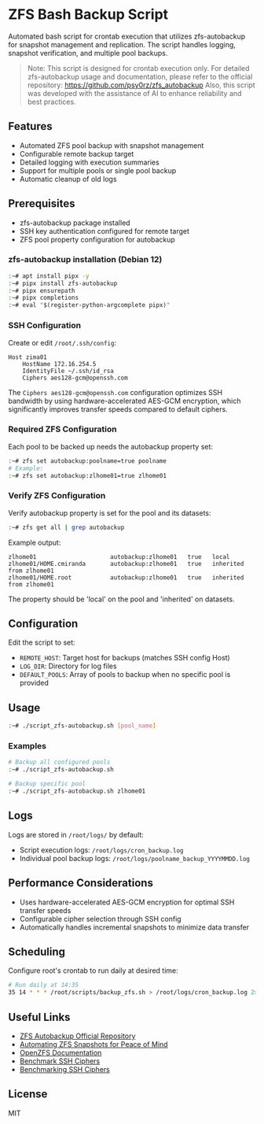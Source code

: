 # ZFS Bash Backup Script

Automated bash script for crontab execution that utilizes zfs-autobackup for snapshot management and replication.
The script handles logging, snapshot verification, and multiple pool backups.

> Note: This script is designed for crontab execution only. For detailed zfs-autobackup usage and documentation, please refer to the official repository: https://github.com/psy0rz/zfs_autobackup
> Also, this script was developed with the assistance of AI to enhance reliability and best practices.

## Features
- Automated ZFS pool backup with snapshot management
- Configurable remote backup target
- Detailed logging with execution summaries
- Support for multiple pools or single pool backup
- Automatic cleanup of old logs

## Prerequisites
- zfs-autobackup package installed
- SSH key authentication configured for remote target
- ZFS pool property configuration for autobackup

### zfs-autobackup installation (Debian 12)
```bash
:~# apt install pipx -y
:~# pipx install zfs-autobackup
:~# pipx ensurepath
:~# pipx completions
:~# eval "$(register-python-argcomplete pipx)"
```

### SSH Configuration
Create or edit `/root/.ssh/config`:
```
Host zima01
    HostName 172.16.254.5
    IdentityFile ~/.ssh/id_rsa
    Ciphers aes128-gcm@openssh.com
```

The `Ciphers aes128-gcm@openssh.com` configuration optimizes SSH bandwidth by using hardware-accelerated AES-GCM encryption, which significantly improves transfer speeds compared to default ciphers.

### Required ZFS Configuration
Each pool to be backed up needs the autobackup property set:
```bash
:~# zfs set autobackup:poolname=true poolname
# Example:
:~# zfs set autobackup:zlhome01=true zlhome01
```

### Verify ZFS Configuration
Verify autobackup property is set for the pool and its datasets:
```bash
:~# zfs get all | grep autobackup
```

Example output:
```
zlhome01                     autobackup:zlhome01   true   local
zlhome01/HOME.cmiranda       autobackup:zlhome01   true   inherited from zlhome01
zlhome01/HOME.root           autobackup:zlhome01   true   inherited from zlhome01
```
The property should be 'local' on the pool and 'inherited' on datasets.

## Configuration
Edit the script to set:
- `REMOTE_HOST`: Target host for backups (matches SSH config Host)
- `LOG_DIR`: Directory for log files
- `DEFAULT_POOLS`: Array of pools to backup when no specific pool is provided

## Usage
```bash
:~# ./script_zfs-autobackup.sh [pool_name]
```

### Examples
```bash
# Backup all configured pools
:~# ./script_zfs-autobackup.sh

# Backup specific pool
:~# ./script_zfs-autobackup.sh zlhome01
```

## Logs
Logs are stored in `/root/logs/` by default:
- Script execution logs: `/root/logs/cron_backup.log`
- Individual pool backup logs: `/root/logs/poolname_backup_YYYYMMDD.log`

## Performance Considerations
- Uses hardware-accelerated AES-GCM encryption for optimal SSH transfer speeds
- Configurable cipher selection through SSH config
- Automatically handles incremental snapshots to minimize data transfer

## Scheduling
Configure root's crontab to run daily at desired time:
```bash
# Run daily at 14:35
35 14 * * * /root/scripts/backup_zfs.sh > /root/logs/cron_backup.log 2>&1
```

## Useful Links
- [ZFS Autobackup Official Repository](https://github.com/psy0rz/zfs_autobackup)
- [Automating ZFS Snapshots for Peace of Mind](https://it-notes.dragas.net/2024/08/21/automating-zfs-snapshots-for-peace-of-mind/)
- [OpenZFS Documentation](https://openzfs.github.io/openzfs-docs/)
- [Benchmark SSH Ciphers](https://gbe0.com/posts/linux/server/benchmark-ssh-ciphers/)
- [Benchmarking SSH Ciphers](https://bash-prompt.net/guides/bash-ssh-ciphers/)


## License
MIT

